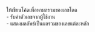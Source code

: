 ให้เขียนโค้ดเพื่อหาผลรวมของเลขโดด  
    - รับค่าตัวเลขจากผู้ใช้งาน  
    - แสดงผลลัพธ์เป็นผลรวมของเลขแต่ละหลัก

<!-- 4596 === 4+5+9+6 -->

